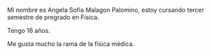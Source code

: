 Mi nombre es Angela Sofia Malagon Palomino, estoy cursando tercer semestre de pregrado en Física.

Tengo 16 años.

Me gusta mucho la rama de la física médica.
